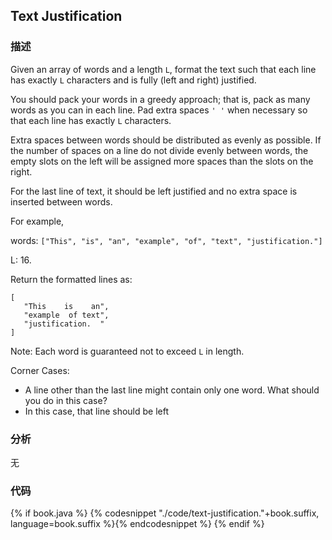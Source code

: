 ## Text Justification


### 描述

Given an array of words and a length `L`, format the text such that each line has exactly `L` characters and is fully (left and right) justified.

You should pack your words in a greedy approach; that is, pack as many words as you can in each line. Pad extra spaces `' '` when necessary so that each line has exactly `L` characters.

Extra spaces between words should be distributed as evenly as possible. If the number of spaces on a line do not divide evenly between words, the empty slots on the left will be assigned more spaces than the slots on the right.

For the last line of text, it should be left justified and no extra space is inserted between words.

For example, 

words: `["This", "is", "an", "example", "of", "text", "justification."]` 

L: 16.

Return the formatted lines as:

```
[
   "This    is    an",
   "example  of text",
   "justification.  "
]
```

Note: Each word is guaranteed not to exceed `L` in length.

Corner Cases:

* A line other than the last line might contain only one word. What should you do in this case?
* In this case, that line should be left


### 分析

无


### 代码

{% if book.java %}
{% codesnippet "./code/text-justification."+book.suffix, language=book.suffix %}{% endcodesnippet %}
{% endif %}
